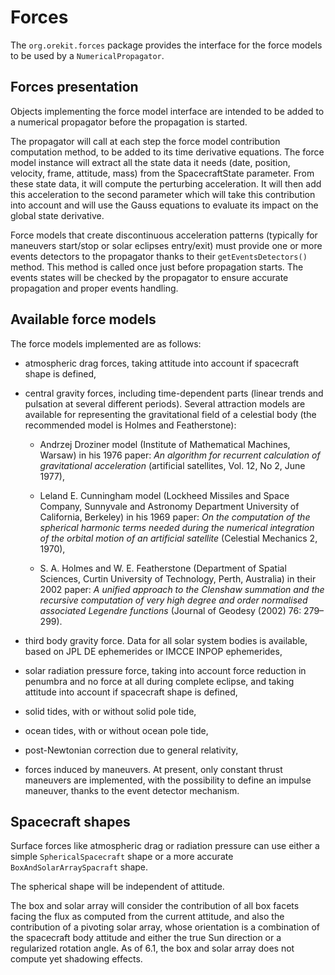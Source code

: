 <!--- Copyright 2002-2014 CS Systèmes d'Information
  Licensed under the Apache License, Version 2.0 (the "License");
  you may not use this file except in compliance with the License.
  You may obtain a copy of the License at
  
    http://www.apache.org/licenses/LICENSE-2.0
  
  Unless required by applicable law or agreed to in writing, software
  distributed under the License is distributed on an "AS IS" BASIS,
  WITHOUT WARRANTIES OR CONDITIONS OF ANY KIND, either express or implied.
  See the License for the specific language governing permissions and
  limitations under the License.
-->

Forces
======

The `org.orekit.forces` package provides the interface for the force models to be used by a 
`NumericalPropagator`.
  
Forces presentation
-------------------

Objects implementing the force model interface are intended to be added to a
numerical propagator before the propagation is started.
  
The propagator will call at each step the force model contribution computation
method, to be added to its time derivative equations. The force model instance 
will extract all the state data it needs (date, position, velocity, frame, attitude, 
mass) from the SpacecraftState parameter. 
From these state data, it will compute the perturbing acceleration. It
will then add this acceleration to the second parameter which will take this
contribution into account and will use the Gauss equations to evaluate its impact
on the global state derivative.

Force models that create discontinuous acceleration patterns (typically for maneuvers
start/stop or solar eclipses entry/exit) must provide one or more events detectors to 
the propagator thanks to their `getEventsDetectors()` method. This method
is called once just before propagation starts. The events states will be checked by
the propagator to ensure accurate propagation and proper events handling.


Available force models
----------------------

The force models implemented are as follows:

* atmospheric drag forces, taking attitude into account if spacecraft shape is defined,
  
* central gravity forces, including time-dependent parts (linear trends and
  pulsation at several different periods). Several attraction models are
  available for representing the gravitational field of a celestial body
  (the recommended model is Holmes and Featherstone): 
  
  * Andrzej Droziner model (Institute of Mathematical Machines, Warsaw) in his 1976 paper:
   _An algorithm for recurrent calculation of gravitational acceleration_
   (artificial satellites, Vol. 12, No 2, June 1977),
   
  * Leland E. Cunningham model (Lockheed Missiles and Space Company, Sunnyvale
    and Astronomy Department University of California, Berkeley) in his 1969 paper:
    _On the computation of the spherical harmonic terms needed during the numerical integration of the orbital motion of an artificial satellite_
    (Celestial Mechanics 2, 1970),

  * S. A. Holmes and W. E. Featherstone (Department of Spatial Sciences,
    Curtin University of Technology, Perth, Australia) in their 2002 paper:
    _A unified approach to the Clenshaw summation and the recursive computation
     of very high degree and order normalised associated Legendre functions_
    (Journal of Geodesy (2002) 76: 279–299).

* third body gravity force. Data for all solar system bodies is available,
  based on JPL DE ephemerides or IMCCE INPOP ephemerides,

* solar radiation pressure force, taking into account force reduction in
  penumbra and no force at all during complete eclipse, and taking attitude
  into account if spacecraft shape is defined,

* solid tides, with or without solid pole tide,

* ocean tides, with or without ocean pole tide,

* post-Newtonian correction due to general relativity,

* forces induced by maneuvers. At present, only constant thrust maneuvers 
  are implemented, with the possibility to define an impulse maneuver, thanks 
  to the event detector mechanism.

Spacecraft shapes
-----------------

Surface forces like atmospheric drag or radiation pressure can use either
a simple `SphericalSpacecraft` shape or a more accurate
`BoxAndSolarArraySpacraft` shape.

The spherical shape will be independent of attitude.

The box and solar array will consider the contribution of all box facets facing
the flux as computed from the current attitude, and also the contribution of a
pivoting solar array, whose orientation is a combination of the spacecraft body
attitude and either the true Sun direction or a regularized rotation angle. As
of 6.1, the box and solar array does not compute yet shadowing effects.

